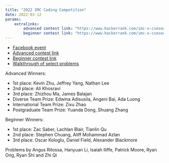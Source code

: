 ```yaml
---
title: "2022 IMC Coding Competition"
date: 2022-03-12
params:
    extralinks:
        advanced contest link: "https://www.hackerrank.com/imc-x-csesoc-x-cpmsoc-coding-competition-2022-division-a"
        beginner contest link: "https://www.hackerrank.com/imc-x-csesoc-x-cpmsoc-coding-competition-2022-division-b"
---
```


- [Facebook event](https://www.facebook.com/events/1179606166178437)
- [Advanced contest link](https://www.hackerrank.com/imc-x-csesoc-x-cpmsoc-coding-competition-2022-division-a)
- [Beginner contest link](https://www.hackerrank.com/imc-x-csesoc-x-cpmsoc-coding-competition-2022-division-b)
- [Walkthrough of select problems](https://www.youtube.com/watch?v=4LaNth9mZrY)

Advanced Winners:

- 1st place: Kevin Zhu, Jeffrey Yang, Nathan Lee
- 2nd place: Ali Khosravi
- 3rd place: Zhizhou Ma, James Balajan
- Diverse Team Prize: Edwina Adisusila, Angeni Bai, Ada Luong
- International Team Prize: Zixu Zhao
- Postgraduate Team Prize: Yuanda Dong, Shuang Zhang

Beginner Winners:

- 1st place: Zac Saber, Lachlan Blair, Tianlin Qu
- 2nd place: Stephen Chuang, Aliff Mohammad Azlan
- 3rd place: Oscar Kologlu, Daniel Field, Alexander Blackmore

Problems by Angus Ritossa, Hanyuan Li, Isaiah Iliffe, Patrick Moore, Ryan Ong, Ryan Shi and Zhi Qi